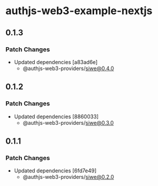 # authjs-web3-example-nextjs

## 0.1.3

### Patch Changes

- Updated dependencies [a83ad6e]
  - @authjs-web3-providers/siwe@0.4.0

## 0.1.2

### Patch Changes

- Updated dependencies [8860033]
  - @authjs-web3-providers/siwe@0.3.0

## 0.1.1

### Patch Changes

- Updated dependencies [6fd7e49]
  - @authjs-web3-providers/siwe@0.2.0
